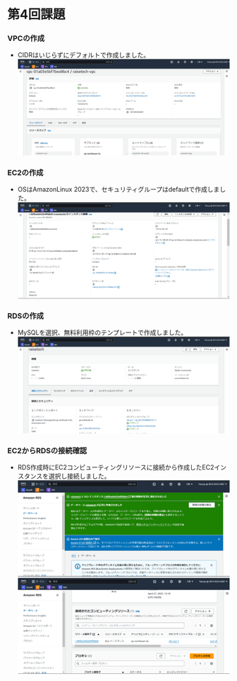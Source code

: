 # 第4回課題

### VPCの作成
* CIDRはいじらずにデフォルトで作成しました。
![VPC作成エビデンス](img-lecture04/VPC.png)

### EC2の作成
* OSはAmazonLinux 2023で、セキュリティグループはdefaultで作成しました。
![EC2の作成エビデンス](img-lecture04/EC2.png)

### RDSの作成
* MySQLを選択、無料利用枠のテンプレートで作成しました。
![RDSの作成エビデンス](img-lecture04/RDS.png)

### EC2からRDSの接続確認
* RDS作成時にEC2コンピューティングリソースに接続から作成したEC2インスタンスを選択し接続しました。
![EC2からRDSの接続エビデンス](img-lecture04/EC2-RDS.png)
![EC2からRDSの接続エビデンス2](img-lecture04/EC2-RDS2.png)